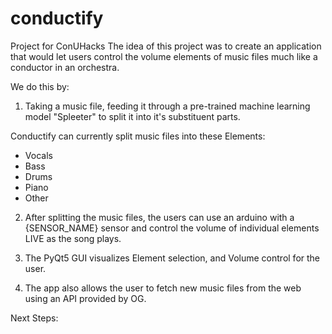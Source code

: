 # conductify
Project for ConUHacks
The idea of this project was to create an application that would let users control the volume elements of music files much like a conductor in an orchestra.

We do this by:

1. Taking a music file, feeding it through a pre-trained machine learning model "Spleeter" to split it into it's substituent parts.

Conductify can currently split music files into these Elements: 
* Vocals
* Bass
* Drums
* Piano
* Other

2. After splitting the music files, the users can use an arduino with a {SENSOR_NAME} sensor and control the volume of individual elements LIVE as the song plays.

3. The PyQt5 GUI visualizes Element selection, and Volume control for the user. 

4. The app also allows the user to fetch new music files from the web using an API provided by OG.

Next Steps:


